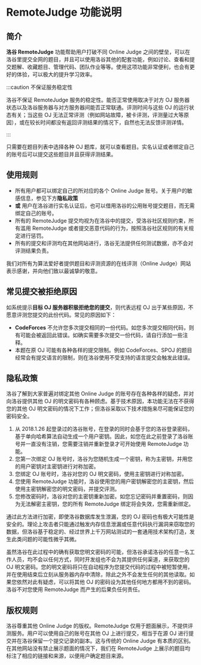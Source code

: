 # RemoteJudge 功能说明

## 简介

**洛谷 RemoteJudge** 功能帮助用户打破不同 Online Judge 之间的壁垒，可以在洛谷里提交全网的题目，并且可以使用洛谷其他的配套功能，例如讨论、查看和提交题解、收藏题目、管理代码、团队作业等等。使用这项功能非常便利，也会有更好的体验，可以极大的提升学习效率。

:::caution 不保证服务稳定性

洛谷不保证 RemoteJudge 服务的稳定性。能否正常使用取决于对方 OJ 服务器状态以及洛谷服务器与对方服务器间能否正常联通。评测时间与这些 OJ 的运行状态有关；当这些 OJ 无法正常评测（例如网站故障，被卡评测，评测量过大等原因），或在较长时间都没有返回评测结果的情况下，自然也无法反馈评测详情。

:::

只需要在题目列表中选择各种 OJ 题库，就可以查看题目。实名认证或者绑定自己的账号后可以提交这些题目并且获得评测结果。

## 使用规则

- 所有用户都可以绑定自己的所对应的各个 Online Judge 账号。关于用户的敏感信息，参见下方**隐私政策**
- **或** 用户在洛谷进行实名认证后，也可以借用洛谷的公用账号提交题目，而无需绑定自己的账号。
- 所有的 RemoteJudge 提交均视为在洛谷中的提交，受洛谷社区规则约束，所有滥用 RemoteJudge 或者提交恶意代码的行为，按照洛谷社区规则的有关规定进行惩罚。
- 所有的提交和评测均在其他网站进行，洛谷无法提供任何测试数据，亦不会对评测结果负责。

我们对所有为算法爱好者提供题目和评测资源的在线评测（Online Judge）网站表示感谢，并向他们致以最诚挚的敬意。

## 常见提交被拒绝原因

如系统提示**目标 OJ 服务器积极拒绝您的提交**，则代表远程 OJ 出于某些原因，不愿意评测您提交的此份代码。常见的原因如下：

- **CodeForces** 不允许您多次提交相同的一份代码。如您多次提交相同代码，则有可能会被返回此错误。如确实需要多次提交一份代码，请自行添加一些注释。
- 本题在原 OJ 可能有各种各样的提交限制。例如 CodeForces、SPOJ 的题目经常会有提交语言的限制，则在洛谷使用不受支持的语言提交会触发此错误。

## 隐私政策

洛谷了解到大家普遍对绑定其他 Online Judge 的账号存在各种各样的疑虑，并对向洛谷提供其他 OJ 的明文密码有各种顾虑。基于技术原因，本功能无法在不获得您的其他 OJ 明文密码的情况下工作；但洛谷采取以下技术措施来尽可能保证您的密码安全。

1. 从 2018.1.26 起登录过的洛谷账号，在登录的同时会基于您的洛谷登录密码，基于单向哈希算法自动生成一个用户密钥。因此，如您在此之前登录了洛谷账号并一直没有注销，您需要注销并重新登录才可开始使用 RemoteJudge 功能。
2. 您第一次绑定 OJ 账号时，洛谷为您随机生成一个密钥，称为主密钥，并用您的用户密钥对主密钥进行对称加密。
3. 您绑定 OJ 账号时，洛谷对您的 OJ 明文密码，使用主密钥进行对称加密。
4. 您使用 RemoteJudge 功能时，洛谷使用您的用户密钥解密您的主密钥，然后使用主密钥解密您的明文密码，并提交评测。
5. 您修改密码时，洛谷对您的主密钥重新加密。如您忘记密码并重置密码，则因为无法解密主密钥，您的所有 RemoteJudge 绑定将会失效，您需重新绑定。

通过此方法进行加密，即使洛谷数据库发生泄漏，您的 OJ 密码也有极大可能性是安全的。理论上攻击者只能通过触发内存信息泄漏或任意代码执行漏洞来窃取您的数据，但洛谷基于稳定的、经过世界上千万网站测试的一套通用技术架构打造，发生此类问题的可能性微乎其微。

虽然洛谷在此过程中的确有获取您明文密码的可能，但洛谷承诺洛谷的任意一名工作人员，均不会以任何方式，同时开发组也不会为其提供任何渠道，来获取您的 OJ 明文密码。您的明文密码将只在自动程序为您提交代码的过程中被短暂使用，并在使用结束后立刻从服务器内存中清除，除此之外不会发生任何的其他读取。如果您依然对此有疑虑，可以将其他 OJ 的密码设为其他任何地方都用不到的密码。洛谷不对您使用 RemoteJudge 而产生的后果负任何责任。

## 版权规则
洛谷尊重其他 Online Judge 的版权。RemoteJudge 仅用于题面展示，不提供评测服务。用户可以使用自己的账号在其他 OJ 上进行提交，相当于在源 OJ 进行提交并在洛谷保留一个提交记录的副本。这与传统的 Online Judge 有本质的区别。在其他网站没有禁止展示题面的情况下，我们在 RemoteJudge 上展示的题目均标注了相应的链接和来源，以便用户确定题目来源。
